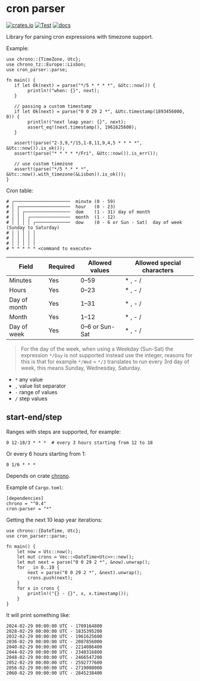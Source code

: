 # cron parser

[![crates.io](https://img.shields.io/crates/v/cron-parser.svg)](https://crates.io/crates/cron-parser)
[![Test](https://github.com/nbari/cron-parser/actions/workflows/test.yml/badge.svg)](https://github.com/nbari/cron-parser/actions/workflows/test.yml)
[![docs](https://docs.rs/cron-parser/badge.svg)](https://docs.rs/cron-parser)

Library for parsing cron expressions with timezone support.

Example:

    use chrono::{TimeZone, Utc};
    use chrono_tz::Europe::Lisbon;
    use cron_parser::parse;

    fn main() {
       if let Ok(next) = parse("*/5 * * * *", &Utc::now()) {
            println!("when: {}", next);
       }

       // passing a custom timestamp
       if let Ok(next) = parse("0 0 29 2 *", &Utc.timestamp(1893456000, 0)) {
            println!("next leap year: {}", next);
            assert_eq!(next.timestamp(), 1961625600);
       }

       assert!(parse("2-3,9,*/15,1-8,11,9,4,5 * * * *", &Utc::now()).is_ok());
       assert!(parse("* * * * */Fri", &Utc::now()).is_err());

       // use custom timezone
       assert!(parse("*/5 * * * *", &Utc::now().with_timezone(&Lisbon)).is_ok());
    }


Cron table:

```
# ┌─────────────────────  minute (0 - 59)
# │ ┌───────────────────  hour   (0 - 23)
# │ │ ┌─────────────────  dom    (1 - 31) day of month
# │ │ │ ┌───────────────  month  (1 - 12)
# │ │ │ │ ┌─────────────  dow    (0 - 6 or Sun - Sat)  day of week (Sunday to Saturday)
# │ │ │ │ │
# │ │ │ │ │
# │ │ │ │ │
# * * * * * <command to execute>
```

| Field        | Required | Allowed values | Allowed special characters |
| ------------ | -------- | -------------- | -------------------------- |
| Minutes      | Yes      | 0–59           | \* , - /                   |
| Hours        | Yes      | 0–23           | \* , - /                   |
| Day of month | Yes      | 1–31           | \* , - /                   |
| Month        | Yes      | 1–12           | \* , - /                   |
| Day of week  | Yes      | 0–6 or Sun-Sat | \* , - /                   |

> For the day of the week, when using a Weekday (Sun-Sat) the expression `*/Day` is not supported instead
> use the integer, reasons for this is that for example `*/Wed` = `*/3` translates
> to run every 3rd day of week, this means Sunday, Wednesday, Saturday.

* `*` any value
* `,` value list separator
* `-` range of values
* `/` step values


## start-end/step

Ranges with steps are supported, for example:

```
0 12-18/3 * * *  # every 3 hours starting from 12 to 18
```

Or every 6 hours starting from 1:

```
0 1/6 * * *
```


Depends on crate [chrono](https://crates.io/crates/chrono).

Example of `Cargo.toml`:

    [dependencies]
    chrono = "^0.4"
    cron-parser = "*"


Getting the next 10 leap year iterations:

    use chrono::{DateTime, Utc};
    use cron_parser::parse;

    fn main() {
        let now = Utc::now();
        let mut crons = Vec::<DateTime<Utc>>::new();
        let mut next = parse("0 0 29 2 *", &now).unwrap();
        for _ in 0..10 {
            next = parse("0 0 29 2 *", &next).unwrap();
            crons.push(next);
        }
        for x in crons {
            println!("{} - {}", x, x.timestamp());
        }
    }

It will print something like:

    2024-02-29 00:00:00 UTC - 1709164800
    2028-02-29 00:00:00 UTC - 1835395200
    2032-02-29 00:00:00 UTC - 1961625600
    2036-02-29 00:00:00 UTC - 2087856000
    2040-02-29 00:00:00 UTC - 2214086400
    2044-02-29 00:00:00 UTC - 2340316800
    2048-02-29 00:00:00 UTC - 2466547200
    2052-02-29 00:00:00 UTC - 2592777600
    2056-02-29 00:00:00 UTC - 2719008000
    2060-02-29 00:00:00 UTC - 2845238400
